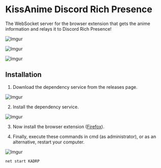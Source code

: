 # KissAnime Discord Rich Presence
The WebSocket server for the browser extension that gets the anime information and relays it to Discord Rich Presence!

![Imgur](https://i.imgur.com/tnDtJpM.png)


![Imgur](https://i.imgur.com/COi2Qv9.png)


![Imgur](https://i.imgur.com/9qeSwwo.png)

## Installation
1. Download the dependency service from the releases page.

![Imgur](https://imgur.com/download/Y6qMeSy)

2. Install the dependency service.

![Imgur](https://imgur.com/download/ZnvpZiv)

3. Now install the browser extension ([Firefox](https://addons.mozilla.org/en-US/firefox/addon/ka-discord-rich-presence/)).

4. Finally, execute these commands in cmd (as administrator), or as an alternative, restart your computer.

![Imgur](https://imgur.com/download/Y6iq1RI)

```batch
net start KADRP
```
